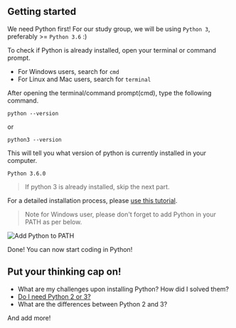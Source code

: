 ## Getting started

We need Python first! For our study group, we will be using `Python 3`, preferably >= `Python 3.6` :)

To check if Python is already installed, open your terminal or command prompt.
- For Windows users, search for `cmd`
- For Linux and Mac users, search for `terminal`

After opening the terminal/command prompt(cmd), type the following command.
```shell
python --version
```

or

```shell
python3 --version
```

This will tell you what version of python is currently installed in your computer.

```shell
Python 3.6.0

```
> If python 3 is already installed, skip the next part.

For a detailed installation process, please [use this tutorial](https://tutorial.djangogirls.org/en/python_installation/).

> Note for Windows user, please don't forget to add Python in your PATH as per below.

![Add Python to PATH](https://eavictor.files.wordpress.com/2016/05/add_python_3-5_to_pathinstall_now.png?w=594)

Done! You can now start coding in Python!

## Put your thinking cap on!

- What are my challenges upon installing Python? How did I solved them?
- [Do I need Python 2 or 3?](https://wiki.python.org/moin/Python2orPython3)
- What are the differences between Python 2 and 3?

And add more!